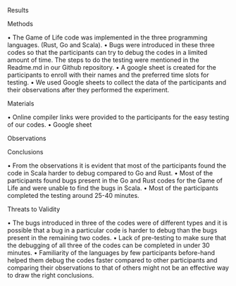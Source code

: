Results

Methods

•	The Game of Life code was implemented in the three programming languages. (Rust, Go and Scala). 
•	Bugs were introduced in these three codes so that the participants can try to debug the codes in a limited amount of time. The steps to do the testing were mentioned in the Readme.md in our Github repository.
•	A google sheet is created for the participants to enroll with their names and the preferred time slots for testing.
•	We used Google sheets to collect the data of the participants and their observations after they performed the experiment.

Materials

•	Online compiler links were provided to the participants for the easy testing of our codes.
•	Google sheet 


Observations

Conclusions

•	From the observations it is evident that most of the participants found the code in Scala harder to debug compared to Go and Rust.
•	Most of the participants found bugs present in the Go and Rust codes for the Game of Life and were unable to find the bugs in Scala.
•	Most of the participants completed the testing around 25-40 minutes.

Threats to Validity 	

•	The bugs introduced in three of the codes were of different types and it is possible that a bug in a particular code is harder to debug than the bugs present in the remaining two codes. 
•	Lack of pre-testing to make sure that the debugging of all three of the codes can be completed in under 30 minutes.
•	Familiarity of the languages by few participants before-hand helped them debug the codes faster compared to other participants and comparing their observations to that of others might not be an effective way to draw the right conclusions.




